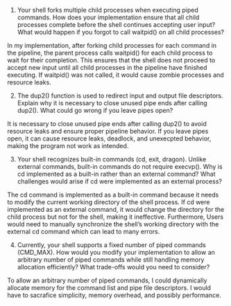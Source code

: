 1. Your shell forks multiple child processes when executing piped commands. How does your implementation ensure that all child processes complete before the shell continues accepting user input? What would happen if you forgot to call waitpid() on all child processes?

In my implementation, after forking child processes for each command in the pipeline, the parent process calls waitpid() for each child process to wait for their completion. This ensures that the shell does not proceed to accept new input until all child processes in the pipeline have finished executing. If waitpid() was not called, it would cause zombie processes and resource leaks.

2. The dup2() function is used to redirect input and output file descriptors. Explain why it is necessary to close unused pipe ends after calling dup2(). What could go wrong if you leave pipes open?

It is necessary to close unused pipe ends after calling dup2() to avoid resource leaks and ensure proper pipeline behavior. If you leave pipes open, it can cause resource leaks, deadlock, and unexecpted behavior, making the program not work as intended.

3. Your shell recognizes built-in commands (cd, exit, dragon). Unlike external commands, built-in commands do not require execvp(). Why is cd implemented as a built-in rather than an external command? What challenges would arise if cd were implemented as an external process?

The cd command is implemented as a built-in command because it needs to modify the current working directory of the shell process. If cd were implemented as an external command, it would change the directory for the child process but not for the shell, making it ineffective. Furthermore, Users would need to manually synchronize the shell’s working directory with the external cd command which can lead to many errors.

4. Currently, your shell supports a fixed number of piped commands (CMD_MAX). How would you modify your implementation to allow an arbitrary number of piped commands while still handling memory allocation efficiently? What trade-offs would you need to consider?

To allow an arbitrary number of piped commands, I could dynamically allocate memory for the command list and pipe file descriptors. I would have to sacrafice simplicity, memory overhead, and possibly performance.